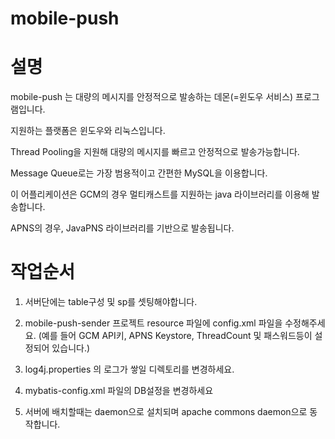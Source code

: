 # mobile-push

# 설명

mobile-push 는 대량의 메시지를 안정적으로 발송하는 데몬(=윈도우 서비스) 프로그램입니다.

지원하는 플랫폼은 윈도우와 리눅스입니다.

Thread Pooling을 지원해 대량의 메시지를 빠르고 안정적으로 발송가능합니다.

Message Queue로는 가장 범용적이고 간편한 MySQL을 이용합니다.

이 어플리케이션은 GCM의 경우 멀티캐스트를 지원하는 java 라이브러리를 이용해 발송합니다.

APNS의 경우, JavaPNS 라이브러리를 기반으로 발송됩니다.



# 작업순서

1. 서버단에는 table구성 및 sp를 셋팅해야합니다.

2. mobile-push-sender 프로젝트 resource 파일에 config.xml 파일을 수정해주세요. (예를 들어 GCM API키, APNS Keystore, ThreadCount 및 패스워드등이 설정되어 있습니다.)

3. log4j.properties 의 로그가 쌓일 디렉토리를 변경하세요.

4. mybatis-config.xml 파일의 DB설정을 변경하세요

5. 서버에 배치할때는 daemon으로 설치되며 apache commons daemon으로 동작합니다.
